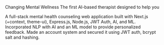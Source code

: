 
Changing Mental Wellness
The first AI-based therapist designed to help you

A full-stack mental health counseling web application 
built with Next.js (+context, theme-ui), Express.js, Node.js, JWT Auth, AI, and 
ML. Incorporated NLP with AI and an ML model to provide personalized feedback. Made an account system and secured it using JWT auth, bcrypt salt and hashing.


